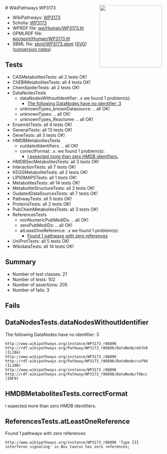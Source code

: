 <img style="float: right; width: 200px" src="../logo.png" />
# WikiPathways WP3173

* WikiPathways: [WP3173](https://identifiers.org/wikipathways:WP3173)
* Scholia: [WP3173](https://scholia.toolforge.org/wikipathways/WP3173)
* WPRDF file: [wp/Human/WP3173.ttl](../wp/Human/WP3173.ttl)
* GPMLRDF file: [wp/gpml/Human/WP3173.ttl](../wp/gpml/Human/WP3173.ttl)
* SBML file: [sbml/WP3173.sbml](../sbml/WP3173.sbml) ([SVG](../sbml/WP3173.svg)) ([conversion notes](../sbml/WP3173.txt))

## Tests
* CASMetabolitesTests: all 2 tests OK!
* ChEBIMetabolitesTests: all 4 tests OK!
* ChemSpiderTests: all 2 tests OK!
* DataNodesTests
    * dataNodesWithoutIdentifier: .x we found 1 problem(s):
        * [The following DataNodes have no identifier: 3](#d2d32fa2)
    * unknownTypes_knownDatasource: .. all OK!
    * unknownTypes: .. all OK!
    * unknownTypes_Reactome: .. all OK!
* EnsemblTests: all 4 tests OK!
* GeneralTests: all 13 tests OK!
* GeneTests: all 3 tests OK!
* HMDBMetabolitesTests
    * outdatedIdentifiers: .. all OK!
    * correctFormat: .x. we found 1 problem(s):
        * [I expected more than zero HMDB identifiers.](#ad154c1e)
* HMDBSecMetabolitesTests: all 3 tests OK!
* InteractionTests: all 7 tests OK!
* KEGGMetaboliteTests: all 2 tests OK!
* LIPIDMAPSTests: all 1 tests OK!
* MetabolitesTests: all 14 tests OK!
* MetaboliteStructureTests: all 2 tests OK!
* OudatedDataSourcesTests: all 7 tests OK!
* PathwayTests: all 5 tests OK!
* ProteinsTests: all 2 tests OK!
* PubChemMetabolitesTests: all 3 tests OK!
* ReferencesTests
    * nonNumericPubMedIDs: .. all OK!
    * zeroPubMedIDs: .. all OK!
    * atLeastOneReference: .x we found 1 problem(s):
        * [Found 1 pathways with zero references](#35eb778e)
* UniProtTests: all 5 tests OK!
* WikidataTests: all 14 tests OK!


## Summary

* Number of test classes: 21
* Number of tests: 102
* Number of assertions: 205
* Number of fails: 3

## Fails

<a name="d2d32fa2" />

## DataNodesTests.dataNodesWithoutIdentifier

The following DataNodes have no identifier: 3
```
http://www.wikipathways.org/instance/WP3173_r86896 http://rdf.wikipathways.org/Pathway/WP3173_r86896/DataNode/eb7e9 (IL28A)
http://www.wikipathways.org/instance/WP3173_r86896 http://rdf.wikipathways.org/Pathway/WP3173_r86896/DataNode/caf9d (IL28B)
http://www.wikipathways.org/instance/WP3173_r86896 http://rdf.wikipathways.org/Pathway/WP3173_r86896/DataNode/fdbcc (IRF9)
```

<a name="ad154c1e" />

## HMDBMetabolitesTests.correctFormat

I expected more than zero HMDB identifiers.
<a name="35eb778e" />

## ReferencesTests.atLeastOneReference

Found 1 pathways with zero references
```
http://www.wikipathways.org/instance/WP3173_r86896 'Type III interferon signaling' in Bos taurus has zero references; 
```

